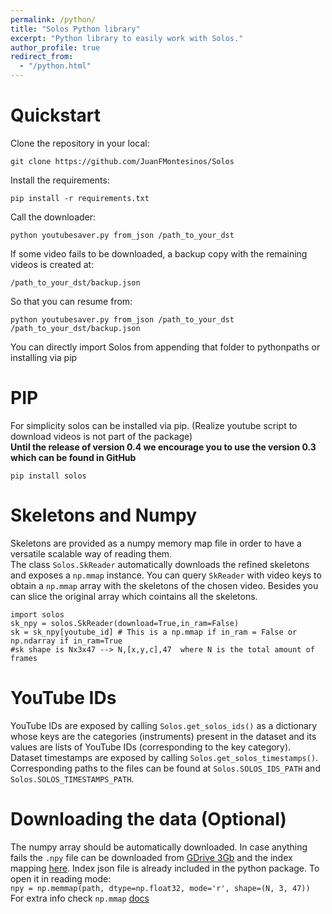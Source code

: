 ```yaml
---
permalink: /python/
title: "Solos Python library"
excerpt: "Python library to easily work with Solos."
author_profile: true
redirect_from: 
  - "/python.html"
---
```


# Quickstart  
Clone the repository in your local: 
```
git clone https://github.com/JuanFMontesinos/Solos
```
Install the requirements:
```
pip install -r requirements.txt
```
Call the downloader:
```
python youtubesaver.py from_json /path_to_your_dst
```
If some video fails to be downloaded, a backup copy with the remaining videos is created at:
```
/path_to_your_dst/backup.json
```
So that you can resume from:
```
python youtubesaver.py from_json /path_to_your_dst /path_to_your_dst/backup.json
```   
You can directly import Solos from appending that folder to pythonpaths or installing via pip
# PIP
For simplicity solos can be installed via pip. (Realize youtube script to download videos is not part of the package)  
**Until the release of version 0.4 we encourage you to use the version 0.3 which can be found in GitHub** 
```
pip install solos
```

# Skeletons and Numpy  
Skeletons are provided as a numpy memory map file in order to have a versatile scalable way of reading them.  
The class `Solos.SkReader` automatically downloads the refined skeletons and exposes a `np.mmap` instance. You can query `SkReader` with 
video keys to obtain a `np.mmap` array with the skeletons of the chosen video. Besides you can slice the original array which cointains all the skeletons.  

```
import solos
sk_npy = solos.SkReader(download=True,in_ram=False)
sk = sk_npy[youtube_id] # This is a np.mmap if in_ram = False or np.ndarray if in_ram=True
#sk shape is Nx3x47 --> N,[x,y,c],47  where N is the total amount of frames
```
# YouTube IDs  
YouTube IDs are exposed by calling `Solos.get_solos_ids()` as a dictionary whose keys are the categories (instruments) present in the dataset and its values are lists of YouTube IDs (corresponding to the key category).  
Dataset timestamps are exposed by calling `Solos.get_solos_timestamps()`.  
Corresponding paths to the files can be found at `Solos.SOLOS_IDS_PATH` and `Solos.SOLOS_TIMESTAMPS_PATH`.  
# Downloading the data (Optional)  
The numpy array should be automatically downloaded. In case anything fails the `.npy` file can be downloaded from [GDrive 3Gb](https://drive.google.com/file/d/1QRn7KMoJVD342VjpxsQh_uyQPhH2859B/view?usp=sharing) and the index mapping [here](https://drive.google.com/file/d/1vkVDWDcChYaiVjp0PmOgQgZdLIYbWeaV/view?usp=sharing). Index json file is already included in the python package. 
To open it in reading mode:  
`npy = np.memmap(path, dtype=np.float32, mode='r', shape=(N, 3, 47))`  
For extra info check `np.mmap` [docs](https://het.as.utexas.edu/HET/Software/Numpy/reference/generated/numpy.memmap.html)
